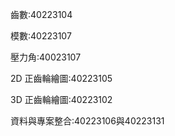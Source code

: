 齒數:40223104

模數:40223107

壓力角:40023107

2D 正齒輪繪圖:40223105

3D 正齒輪繪圖:40223102

資料與專案整合:40223106與40223131